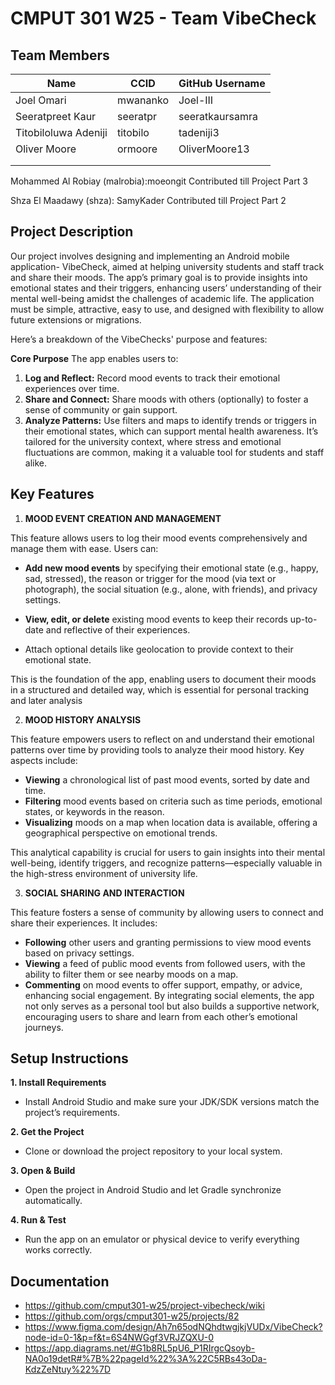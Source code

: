 # CMPUT 301 W25 - Team VibeCheck

## Team Members

| Name        | CCID   | GitHub Username |
| ----------- | ------ | --------------- |
|Joel Omari |mwananko  |Joel-III   |
| Seeratpreet Kaur | seeratpr | seeratkaursamra     |
|Titobiloluwa Adeniji| titobilo | tadeniji3     |
| Oliver Moore | ormoore | OliverMoore13     |
|  |  |     |
|  |  |     |

Mohammed Al Robiay (malrobia):moeongit Contributed till Project Part 3

Shza El Maadawy (shza): SamyKader Contributed till Project Part 2

## Project Description

Our project involves designing and implementing an Android mobile application- VibeCheck, aimed at helping university students and staff track and share their moods. The app’s primary goal is to provide insights into emotional states and their triggers, enhancing users’ understanding of their mental well-being amidst the challenges of academic life. The application must be simple, attractive, easy to use, and designed with flexibility to allow future extensions or migrations.

Here’s a breakdown of the VibeChecks' purpose and features:

**Core Purpose**
The app enables users to:

1. **Log and Reflect:** Record mood events to track their emotional experiences over time.
2. **Share and Connect:** Share moods with others (optionally) to foster a sense of community or gain support.
3. **Analyze Patterns:** Use filters and maps to identify trends or triggers in their emotional states, which can support mental health awareness.
It’s tailored for the university context, where stress and emotional fluctuations are common, making it a valuable tool for students and staff alike.


## Key Features

1. **MOOD EVENT CREATION AND MANAGEMENT**
   
This feature allows users to log their mood events comprehensively and manage them with ease. Users can:
- **Add new mood events** by specifying their emotional state (e.g., happy, sad, stressed), the reason or trigger for the mood (via text or photograph), the social situation (e.g., alone, with friends), and privacy settings.

- **View, edit, or delete** existing mood events to keep their records up-to-date and reflective of their experiences.
- Attach optional details like geolocation to provide context to their emotional state.

This is the foundation of the app, enabling users to document their moods in a structured and detailed way, which is essential for personal tracking and later analysis


  
2. **MOOD HISTORY ANALYSIS**
   
This feature empowers users to reflect on and understand their emotional patterns over time by providing tools to analyze their mood history. Key aspects include:
- **Viewing** a chronological list of past mood events, sorted by date and time.
- **Filtering** mood events based on criteria such as time periods, emotional states, or keywords in the reason.
- **Visualizing** moods on a map when location data is available, offering a geographical perspective on emotional trends.

This analytical capability is crucial for users to gain insights into their mental well-being, identify triggers, and recognize patterns—especially valuable in the high-stress environment of university life.



3. **SOCIAL SHARING AND INTERACTION**
   
This feature fosters a sense of community by allowing users to connect and share their experiences. It includes:
- **Following** other users and granting permissions to view mood events based on privacy settings.
- **Viewing** a feed of public mood events from followed users, with the ability to filter them or see nearby moods on a map.
- **Commenting** on mood events to offer support, empathy, or advice, enhancing social engagement.
By integrating social elements, the app not only serves as a personal tool but also builds a supportive network, encouraging users to share and learn from each other’s emotional journeys.

## Setup Instructions

**1. Install Requirements**
- Install Android Studio and make sure your JDK/SDK versions match the project’s requirements.

**2. Get the Project**
- Clone or download the project repository to your local system.
  
**3. Open & Build**
- Open the project in Android Studio and let Gradle synchronize automatically.
  
**4. Run & Test**
- Run the app on an emulator or physical device to verify everything works correctly.

## Documentation

- https://github.com/cmput301-w25/project-vibecheck/wiki
- https://github.com/orgs/cmput301-w25/projects/82
- https://www.figma.com/design/Ah7n65odNQhdtwgjkjVUDx/VibeCheck?node-id=0-1&p=f&t=6S4NWGgf3VRJZQXU-0
- https://app.diagrams.net/#G1b8RL5pU6_P1RIrgcQsoyb-NA0o19detR#%7B%22pageId%22%3A%22C5RBs43oDa-KdzZeNtuy%22%7D
